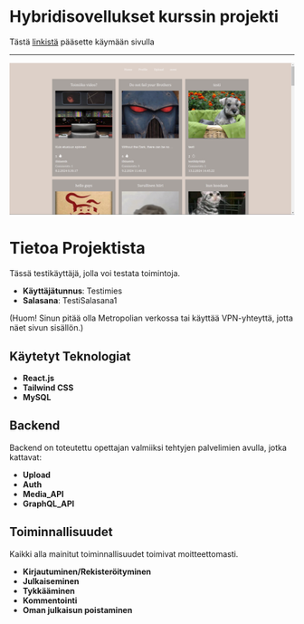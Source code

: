 # Hybridisovellukset kurssin projekti

Tästä [linkistä](https://users.metropolia.fi/~eemiko/Media-Application) pääsette käymään sivulla

---

![Projektin kotisivu](./screenshot/homepage.png)

# Tietoa Projektista

 Tässä testikäyttäjä, jolla voi testata toimintoja.

 - **Käyttäjätunnus**: Testimies
 - **Salasana**: TestiSalasana1

 (Huom! Sinun pitää olla Metropolian verkossa tai käyttää VPN-yhteyttä, jotta näet sivun sisällön.)

## Käytetyt Teknologiat

- **React.js**
- **Tailwind CSS**
- **MySQL**

## Backend

Backend on toteutettu opettajan valmiiksi tehtyjen palvelimien avulla, jotka kattavat:
- **Upload**
- **Auth**
- **Media_API**
- **GraphQL_API**

## Toiminnallisuudet

Kaikki alla mainitut toiminnallisuudet toimivat moitteettomasti.

- **Kirjautuminen/Rekisteröityminen**
- **Julkaiseminen**
- **Tykkääminen**
- **Kommentointi**
- **Oman julkaisun poistaminen**
